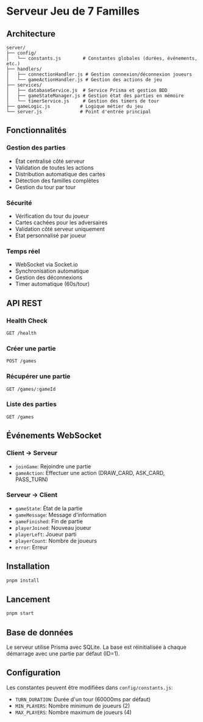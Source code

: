 # Serveur Jeu de 7 Familles

## Architecture

```
server/
├── config/
│   └── constants.js        # Constantes globales (durées, événements, etc.)
├── handlers/
│   ├── connectionHandler.js # Gestion connexion/déconnexion joueurs
│   └── gameActionHandler.js # Gestion des actions de jeu
├── services/
│   ├── databaseService.js  # Service Prisma et gestion BDD
│   ├── gameStateManager.js # Gestion état des parties en mémoire
│   └── timerService.js     # Gestion des timers de tour
├── gameLogic.js           # Logique métier du jeu
└── server.js              # Point d'entrée principal
```

## Fonctionnalités

### Gestion des parties
- État centralisé côté serveur
- Validation de toutes les actions
- Distribution automatique des cartes
- Détection des familles complètes
- Gestion du tour par tour

### Sécurité
- Vérification du tour du joueur
- Cartes cachées pour les adversaires
- Validation côté serveur uniquement
- État personnalisé par joueur

### Temps réel
- WebSocket via Socket.io
- Synchronisation automatique
- Gestion des déconnexions
- Timer automatique (60s/tour)

## API REST

### Health Check
```
GET /health
```

### Créer une partie
```
POST /games
```

### Récupérer une partie
```
GET /games/:gameId
```

### Liste des parties
```
GET /games
```

## Événements WebSocket

### Client → Serveur
- `joinGame`: Rejoindre une partie
- `gameAction`: Effectuer une action (DRAW_CARD, ASK_CARD, PASS_TURN)

### Serveur → Client
- `gameState`: État de la partie
- `gameMessage`: Message d'information
- `gameFinished`: Fin de partie
- `playerJoined`: Nouveau joueur
- `playerLeft`: Joueur parti
- `playerCount`: Nombre de joueurs
- `error`: Erreur

## Installation

```bash
pnpm install
```

## Lancement

```bash
pnpm start
```

## Base de données

Le serveur utilise Prisma avec SQLite. La base est réinitialisée à chaque démarrage avec une partie par défaut (ID=1).

## Configuration

Les constantes peuvent être modifiées dans `config/constants.js`:
- `TURN_DURATION`: Durée d'un tour (60000ms par défaut)
- `MIN_PLAYERS`: Nombre minimum de joueurs (2)
- `MAX_PLAYERS`: Nombre maximum de joueurs (4)